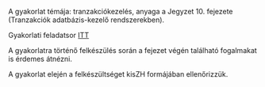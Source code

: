 A gyakorlat témája: tranzakciókezelés, anyaga a Jegyzet 10. fejezete
(Tranzakciók adatbázis-kezelő rendszerekben).

Gyakorlati feladatsor [ITT](../files/tranzakciokezeles2019.pdf) 

A gyakorlatra történő felkészülés során a fejezet végén található
fogalmakat is érdemes átnézni. 

A gyakorlat elején a felkészültséget kisZH formájában ellenőrizzük.
